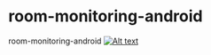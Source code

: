 # room-monitoring-android
room-monitoring-android
[![Alt text](https://img.youtube.com/vi/VID/0.jpg)](https://www.youtube.com/watch?v=ZNvjW9RgofQ)
